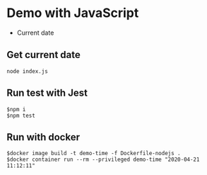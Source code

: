 # Demo with JavaScript
* Current date

## Get current date

```
node index.js
```

## Run test with Jest

```
$npm i
$npm test
```

## Run with docker

```
$docker image build -t demo-time -f Dockerfile-nodejs .
$docker container run --rm --privileged demo-time "2020-04-21 11:12:11"
```
